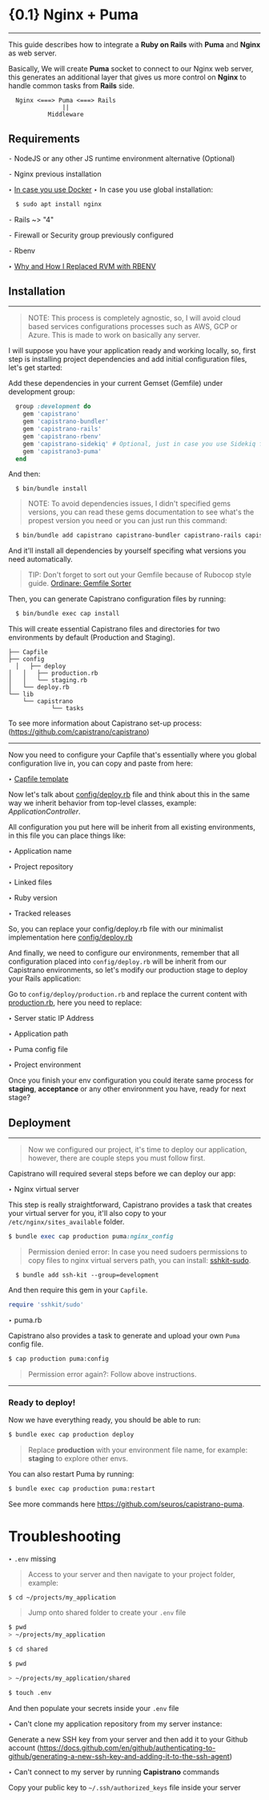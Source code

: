 # {0.1} Nginx + Puma
--------------------

This guide describes how to integrate a **Ruby on Rails** with **Puma** and **Nginx** as web server.

Basically, We will create **Puma** socket to connect to our Nginx web server, this generates an additional layer that gives us more control on **Nginx** to handle common tasks from **Rails** side.


```
  Nginx <===> Puma <===> Rails
               ||
           Middleware
```



## Requirements

⁃ NodeJS or any other JS runtime environment alternative (Optional)

⁃ Nginx previous installation

  ‣ [In case you use Docker](https://hub.docker.com/_/nginx)
  ‣ In case you use global installation:

  ```bash
    $ sudo apt install nginx
  ```

⁃ Rails ~> "4"

⁃ Firewall or Security group previously configured

⁃ Rbenv

  ‣ [Why and How I Replaced RVM with RBENV](https://dev.to/krtb/why-and-how-i-replaced-rvm-with-rbenv-23ad)


## Installation
---------------

> NOTE: This process is completely agnostic, so, I will avoid cloud based services configurations processes such as AWS, GCP or Azure. This is made to work on basically any server.

I will suppose you have your application ready and working locally, so, first step is installing project dependencies and add initial configuration files, let's get started:

Add these dependencies in your current Gemset (Gemfile) under development group:

```ruby
  group :development do
    gem 'capistrano'
    gem 'capistrano-bundler'
    gem 'capistrano-rails'
    gem 'capistrano-rbenv'
    gem 'capistrano-sidekiq' # Optional, just in case you use Sidekiq framework.
    gem 'capistrano3-puma'
  end
```

And then:


```
  $ bin/bundle install
```

> NOTE: To avoid dependencies issues, I didn't specified gems versions, you can read these gems documentation to see what's the propest version you need or you can just run this command:

```bash
  $ bin/bundle add capistrano capistrano-bundler capistrano-rails capistrano-rbenv capistrano-sidekiq capistrano3-puma --group=development
```

And it'll install all dependencies by yourself specifing what versions you need automatically.

> TIP: Don't forget to sort out your Gemfile because of Rubocop style guide. [Ordinare: Gemfile Sorter](https://github.com/nikolalsvk/ordinare)

Then, you can generate Capistrano configuration files by running:

```bash
  $ bin/bundle exec cap install
```

This will create essential Capistrano files and directories for two environments by default (Production and Staging).

```
├── Capfile
├── config
  │   ├── deploy
│   │   ├── production.rb
│   │   └── staging.rb
│   └── deploy.rb
└── lib
    └── capistrano
            └── tasks
```

To see more information about Capistrano set-up process: (https://github.com/capistrano/capistrano)

-----------------------------------

Now you need to configure your Capfile that's essentially where you global configuration live in, you can copy and paste from here:

‣ [Capfile template](./config/Capfile)

Now let's talk about [config/deploy.rb](./config/deploy.rb) file and think about this in the same way we inherit behavior from top-level classes, example: *ApplicationController*.

All configuration you put here will be inherit from all existing environments, in this file you can place things like:

‣ Application name

‣ Project repository

‣ Linked files

‣ Ruby version

‣ Tracked releases

So, you can replace your config/deploy.rb file with our minimalist implementation here [config/deploy.rb](./config/deploy.rb)


And finally, we need to configure our environments, remember that all configuration placed into ```config/deploy.rb``` will be inherit from our Capistrano environments, so let's modify our production stage to deploy your Rails application:


Go to ```config/deploy/production.rb``` and replace the current content with [production.rb](./config/deploy/production.rb), here you need to replace:


‣ Server static IP Address

‣ Application path

‣ Puma config file

‣ Project environment

Once you finish your env configuration you could iterate same process for **staging**, **acceptance** or any other environment you have, ready for next stage?

## Deployment
-------------

> Now we configured our project, it's time to deploy our application, however, there are couple steps you must follow first.

Capistrano will required several steps before we can deploy our app:

‣ Nginx virtual server

This step is really straightforward, Capistrano provides a task that creates your virtual server for you, it'll also copy to your ```/etc/nginx/sites_available``` folder.

```ruby
$ bundle exec cap production puma:nginx_config
```

> Permission denied error: In case you need sudoers permissions to copy files to nginx virtual servers path, you can install: [sshkit-sudo](https://github.com/kentaroi/sshkit-sudo).

```
  $ bundle add ssh-kit --group=development
```

And then require this gem in your ```Capfile```.

```ruby
require 'sshkit/sudo'
```

‣ puma.rb

Capistrano also provides a task to generate and upload your own ```Puma``` config file.


```bash
$ cap production puma:config
```

> Permission error again?: Follow above instructions.

----------------------------

### Ready to deploy!

Now we have everything ready, you should be able to run:

```bash
$ bundle exec cap production deploy
```

> Replace **production** with your environment file name, for example: **staging** to explore other envs.

You can also restart Puma by running:


```bash
$ bundle exec cap production puma:restart
```

See more commands here https://github.com/seuros/capistrano-puma.

# Troubleshooting

‣ ```.env``` missing

> Access to your server and then navigate to your project folder, example:

```bash
$ cd ~/projects/my_application
```

> Jump onto shared folder to create your ```.env``` file


```bash
$ pwd
> ~/projects/my_application

$ cd shared

$ pwd

> ~/projects/my_application/shared

$ touch .env
```

And then populate your secrets inside your ```.env``` file

‣ Can't clone my application repository from my server instance:

Generate a new SSH key from your server and then add it to your Github account (https://docs.github.com/en/github/authenticating-to-github/generating-a-new-ssh-key-and-adding-it-to-the-ssh-agent)


‣ Can't connect to my server by running **Capistrano** commands

Copy your public key to ```~/.ssh/authorized_keys``` file inside your server
